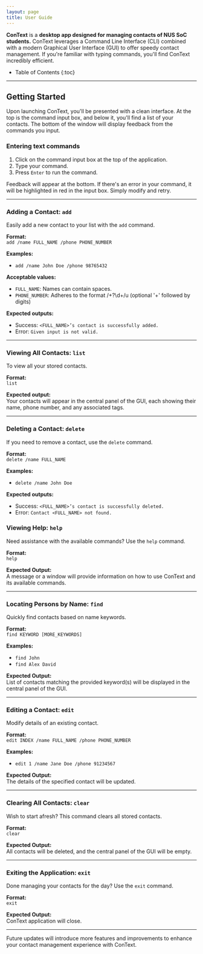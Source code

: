 ```yaml
---
layout: page
title: User Guide
---
```


**ConText** is a **desktop app designed for managing contacts of NUS SoC students.** ConText leverages a Command Line Interface (CLI) combined with a modern Graphical User Interface (GUI) to offer speedy contact management. If you're familiar with typing commands, you'll find ConText incredibly efficient.

* Table of Contents
  {:toc}

---

## Getting Started

Upon launching ConText, you'll be presented with a clean interface. At the top is the command input box, and below it, you'll find a list of your contacts. The bottom of the window will display feedback from the commands you input.

### Entering text commands

1. Click on the command input box at the top of the application.
2. Type your command.
3. Press `Enter` to run the command.

Feedback will appear at the bottom. If there's an error in your command, it will be highlighted in red in the input box. Simply modify and retry.

---

### Adding a Contact: `add`

Easily add a new contact to your list with the `add` command.

**Format:**   
`add /name FULL_NAME /phone PHONE_NUMBER`

**Examples:**
- `add /name John Doe /phone 98765432`

**Acceptable values:**
- `FULL_NAME`: Names can contain spaces.
- `PHONE_NUMBER`: Adheres to the format /\+?\d+/u (optional '+' followed by digits)

**Expected outputs:**
- Success: `<FULL_NAME>’s contact is successfully added.`
- Error: `Given input is not valid.`

---

### Viewing All Contacts: `list`

To view all your stored contacts.

**Format:**   
`list`

**Expected output:**  
Your contacts will appear in the central panel of the GUI, each showing their name, phone number, and any associated tags.

---

### Deleting a Contact: `delete`

If you need to remove a contact, use the `delete` command.

**Format:**   
`delete /name FULL_NAME`

**Examples:**
- `delete /name John Doe`

**Expected outputs:**
- Success: `<FULL_NAME>’s contact is successfully deleted.`
- Error: `Contact <FULL_NAME> not found.`

### Viewing Help: `help`

Need assistance with the available commands? Use the `help` command.

**Format:**   
`help`

**Expected Output:**   
A message or a window will provide information on how to use ConText and its available commands.

---

### Locating Persons by Name: `find`

Quickly find contacts based on name keywords.

**Format:**   
`find KEYWORD [MORE_KEYWORDS]`

**Examples:**
- `find John`
- `find Alex David`

**Expected Output:**  
List of contacts matching the provided keyword(s) will be displayed in the central panel of the GUI.

---

### Editing a Contact: `edit`

Modify details of an existing contact.

**Format:**   
`edit INDEX /name FULL_NAME /phone PHONE_NUMBER`

**Examples:**
- `edit 1 /name Jane Doe /phone 91234567`

**Expected Output:**  
The details of the specified contact will be updated.

---

### Clearing All Contacts: `clear`

Wish to start afresh? This command clears all stored contacts.

**Format:**   
`clear`

**Expected Output:**  
All contacts will be deleted, and the central panel of the GUI will be empty.

---

### Exiting the Application: `exit`

Done managing your contacts for the day? Use the `exit` command.

**Format:**   
`exit`

**Expected Output:**   
ConText application will close.

---

Future updates will introduce more features and improvements to enhance your contact management experience with ConText.
